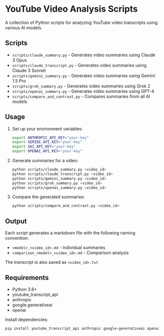 # YouTube Video Analysis Scripts

A collection of Python scripts for analyzing YouTube video transcripts using various AI models.

## Scripts

- `scripts/claude_summary.py` - Generates video summaries using Claude 3 Opus
- `scripts/claude_transcript.py` - Generates video summaries using Claude 3 Sonnet
- `scripts/gemini_summary.py` - Generates video summaries using Gemini 1.5 Pro
- `scripts/grok_summary.py` - Generates video summaries using Grok 2
- `scripts/openai_summary.py` - Generates video summaries using GPT-4
- `scripts/compare_and_contrast.py` - Compares summaries from all AI models

## Usage

1. Set up your environment variables:
   ```bash
   export ANTHROPIC_API_KEY="your-key"
   export GEMINI_API_KEY="your-key"
   export XAI_API_KEY="your-key"
   export OPENAI_API_KEY="your-key"
   ```

2. Generate summaries for a video:
   ```bash
   python scripts/claude_summary.py <video_id>
   python scripts/claude_transcript.py <video_id>
   python scripts/gemini_summary.py <video_id>
   python scripts/grok_summary.py <video_id>
   python scripts/openai_summary.py <video_id>
   ```

3. Compare the generated summaries:
   ```bash
   python scripts/compare_and_contrast.py <video_id>
   ```

## Output

Each script generates a markdown file with the following naming convention:
- `<model>_<video_id>.md` - Individual summaries
- `comparison_<model>_<video_id>.md` - Comparison analysis

The transcript is also saved as `<video_id>.txt`

## Requirements

- Python 3.8+
- youtube_transcript_api
- anthropic
- google.generativeai
- openai

Install dependencies:
```bash
pip install youtube_transcript_api anthropic google-generativeai openai
```

